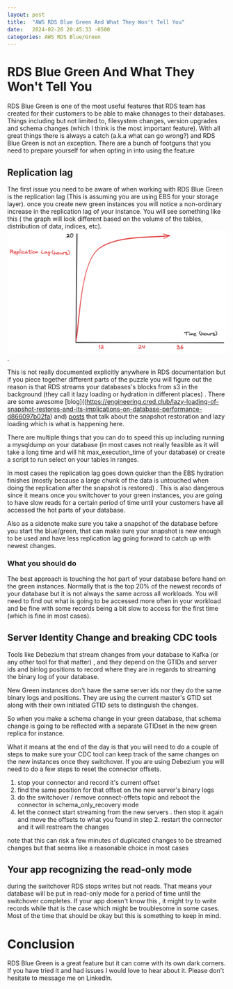 ```yaml
---
layout: post
title:  "AWS RDS Blue Green And What They Won't Tell You"
date:   2024-02-26 20:45:33 -0500
categories: AWS RDS Blue/Green
---
```

# RDS Blue Green And What They Won't Tell You
RDS Blue Green is one of the most useful features that RDS team has created for their customers to be able to make chanages to their databases. Things including but not limited to, filesystem changes, version upgrades and schema changes (which I think is the most important feature). 
With all great things there is always a catch (a.k.a what can go wrong?) and RDS Blue Green is not an exception. There are a bunch of footguns that you need to prepare yourself for when opting in into using the feature

## Replication lag
The first issue you need to be aware of when working with RDS Blue Green is the replication lag (This is assuming you are using EBS for your storage layer). once you create new green instances you will notice a non-ordinary increase in the replication lag of your instance. You will see something like this ( the graph will look different based on the volume of the tables, distribution of data, indices, etc). 
![Replication Lag](/assets/images/ReplicationLag.png).

This is not really documented explicitly anywhere in RDS documentation but if you piece together different parts of the puzzle you will figure out the reason is that RDS streams your databases's blocks from s3 in the background (they call it lazy loading or hydration in different places) . There are some awesome [blog]((https://engineering.cred.club/lazy-loading-of-snapshot-restores-and-its-implications-on-database-performance-d866097b02fa) and) [posts](https://cintia.me/blog/post/lazy-rds/) that talk about the snapshot restoration and lazy loading which is what is happening here.

There are multiple things that you can do to speed this up including running a mysqldump on your database (in most cases not really feasible as it will take a long time and will hit max_execution_time of your database) or create a script to run select on your tables in ranges.

In most cases the replication lag goes down quicker than the EBS hydration finishes (mostly because a large chunk of the data is untouched when doing the replication after the snapshot is restored) . This is also dangerous since it means once you switchover to your green instances, you are going to have slow reads for a certain period of time until your customers have all accessed the hot parts of your database.

Also as a sidenote make sure you take a snapshot of the database before you start the blue/green, that can make sure your snapshot is new enough to be used and have less replication lag going forward to catch up with newest changes.

### What you should do
The best approach is touching the hot part of your database before hand on the green instances. Normally that is the top 20% of the newest records of your database but it is not always the same across all workloads. You will need to find out what is going to be accessed more often in your workload and be fine with some records being a bit slow to access for the first time (which is fine in most cases).

## Server Identity Change and breaking CDC tools
Tools like Debezium that stream changes from your database to Kafka (or any other tool for that matter) , and they depend on the GTIDs and server ids and binlog positions to record where they are in regards to streaming the binary log of your database. 

New Green instances don't have the same server ids nor they do the same binary logs and positions. They are using the current master's GTID set along with their own initiated GTID sets to distinguish the changes. 

So when you make a schema change in your green database, that schema change is going to be reflected with a separate GTIDset in the new green replica for instance. 

What it means at the end of the day is that you will need to do a couple of steps to make sure your CDC tool can keep track of the same changes on the new instances once they switchover. If you are using Debezium you will need to do a few steps to reset the connector offsets.

1. stop your connector and record it's current offset
2. find the same position for that offset on the new server's binary logs 
3. do the switchover / remove connect-offets topic and reboot the connector in schema_only_recovery mode
4. let the connect start streaming from the new servers . then stop it again and move the offsets to what you found in step 2. restart the connector and it will restream the changes

note that this can risk a few minutes of duplicated changes to be streamed changes but that seems like a reasonable choice in most cases

## Your app recognizing the read-only mode 
during the switchover RDS stops writes but not reads. That means your database will be put in read-only mode for a period of time until the switchover completes. If your app doesn't know this , it might try to write records while that is the case which might be troublesome in some cases. Most of the time that should be okay but this is something to keep in mind.


# Conclusion
RDS Blue Green is a great feature but it can come with its own dark corners. If you have tried it and had issues I would love to hear about it. Please don't hesitate to message me on LinkedIn.